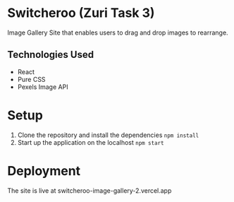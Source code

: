 # Switcheroo (Zuri Task 3)

Image Gallery Site that enables users to drag and drop images to rearrange.

## Technologies Used

* React
* Pure CSS
* Pexels Image API

# Setup

1. Clone the repository and install the dependencies ```npm install```
2. Start up the application on the localhost ```npm start```
   
# Deployment

The site is live at switcheroo-image-gallery-2.vercel.app
